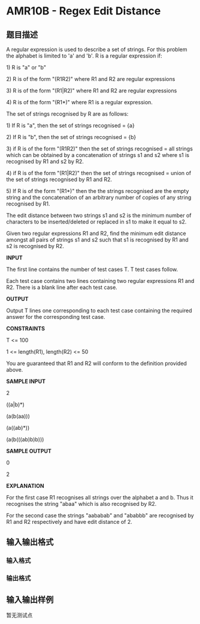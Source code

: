 # AMR10B - Regex Edit Distance

## 题目描述

A regular expression is used to describe a set of strings. For this problem the alphabet is limited to 'a' and 'b'. R is a regular expression if:

1\) R is "a" or "b"

2\) R is of the form "(R1R2)" where R1 and R2 are regular expressions

3\) R is of the form "(R1|R2)" where R1 and R2 are regular expressions

4\) R is of the form "(R1\*)" where R1 is a regular expression.

The set of strings recognised by R are as follows:

1\) If R is "a", then the set of strings recognised = {a}

2\) If R is "b", then the set of strings recognised = {b}

3\) if R is of the form "(R1R2)" then the set of strings recognised = all strings which can be obtained by a concatenation of strings s1 and s2 where s1 is recognised by R1 and s2 by R2.

4\) if R is of the form "(R1|R2)" then the set of strings recognised = union of the set of strings recognised by R1 and R2.

5\) If R is of the form "(R1\*)" then the the strings recognised are the empty string and the concatenation of an arbitrary number of copies of any string recognised by R1.

The edit distance between two strings s1 and s2 is the minimum number of characters to be inserted/deleted or replaced in s1 to make it equal to s2.

Given two regular expressions R1 and R2, find the minimum edit distance amongst all pairs of strings s1 and s2 such that s1 is recognised by R1 and s2 is recognised by R2.

**INPUT**

The first line contains the number of test cases T. T test cases follow.

Each test case contains two lines containing two regular expressions R1 and R2. There is a blank line after each test case.

**OUTPUT**

Output T lines one corresponding to each test case containing the required answer for the corresponding test case.

**CONSTRAINTS**

T <= 100

1 <= length(R1), length(R2) <= 50

You are guaranteed that R1 and R2 will conform to the definition provided above.

**SAMPLE INPUT**

2

((a|b)\*)

(a(b(aa)))

(a((ab)\*))

(a(b(((ab)b)b)))

**SAMPLE OUTPUT**

0

2

**EXPLANATION**

For the first case R1 recognises all strings over the alphabet a and b. Thus it recognises the string "abaa" which is also recognised by R2.

For the second case the strings "aababab" and "ababbb" are recognised by R1 and R2 respectively and have edit distance of 2.

## 输入输出格式

### 输入格式

### 输出格式

## 输入输出样例

暂无测试点

